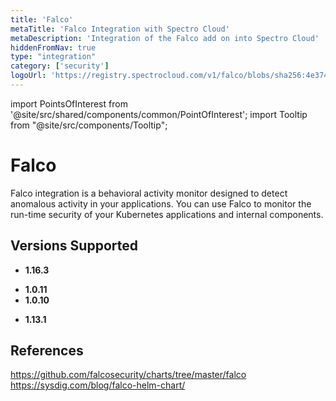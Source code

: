 ```yaml
---
title: 'Falco'
metaTitle: 'Falco Integration with Spectro Cloud'
metaDescription: 'Integration of the Falco add on into Spectro Cloud'
hiddenFromNav: true
type: "integration"
category: ['security']
logoUrl: 'https://registry.spectrocloud.com/v1/falco/blobs/sha256:4e37461d0a31959ca8af65128329750ca3417e883e7e4ba17ee085b01a383a27?type=image/png'
---
```





import PointsOfInterest from '@site/src/shared/components/common/PointOfInterest';
import Tooltip from "@site/src/components/Tooltip";


# Falco

Falco integration is a behavioral activity monitor designed to detect anomalous activity in your applications. You can use Falco to monitor the run-time security of your Kubernetes applications and internal components.

## Versions Supported

<Tabs>

<TabItem value="1.16.x" label="1.16.x">

* **1.16.3**


</TabItem>
<TabItem value="1.0.x" label="1.0.x">

* **1.0.11**
* **1.0.10**

</TabItem>

<TabItem value="1.13.x" label="1.13.x">

* **1.13.1**

</TabItem>

</Tabs>



## References

https://github.com/falcosecurity/charts/tree/master/falco<br />
https://sysdig.com/blog/falco-helm-chart/
